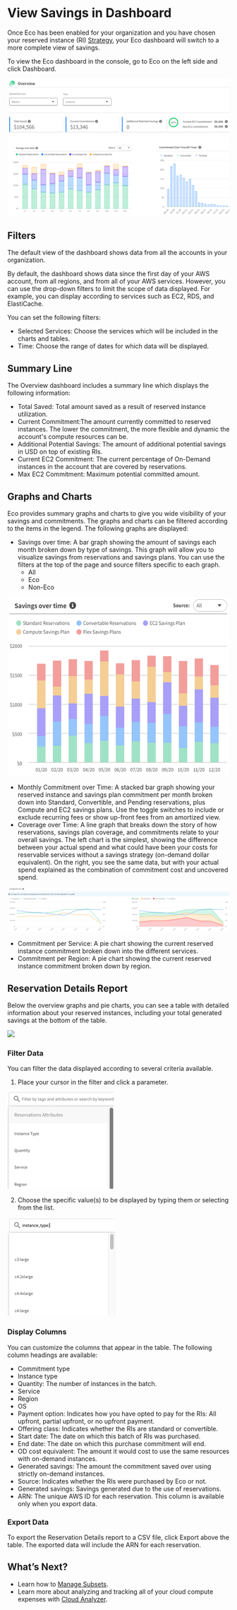 # View Savings in Dashboard

Once Eco has been enabled for your organization and you have chosen your reserved instance (RI) [Strategy](eco/tutorials/choose-a-strategy), your Eco dashboard will switch to a more complete view of savings.

To view the Eco dashboard in the console, go to Eco on the left side and click Dashboard.

<img src="/eco/_media/tutorials-view-savings-01b.png" />

## Filters

The default view of the dashboard shows data from all the accounts in your organization.

By default, the dashboard shows data since the first day of your AWS account, from all regions, and from all of your AWS services. However, you can use the drop-down filters to limit the scope of data displayed. For example, you can display according to services such as EC2, RDS, and ElastiCache.

You can set the following filters:

- Selected Services: Choose the services which will be included in the charts and tables.
- Time: Choose the range of dates for which data will be displayed.

## Summary Line

The Overview dashboard includes a summary line which displays the following information:

- Total Saved: Total amount saved as a result of reserved instance utilization.
- Current Commitment:The amount currently committed to reserved instances. The lower the commitment, the more flexible and dynamic the account's compute resources can be.
- Additional Potential Savings: The amount of additional potential savings in USD on top of existing RIs.
- Current EC2 Commitment: The current percentage of On-Demand instances in the account that are covered by reservations.
- Max EC2 Commitment: Maximum potential committed amount.

## Graphs and Charts

Eco provides summary graphs and charts to give you wide visibility of your savings and commitments. The graphs and charts can be filtered according to the items in the legend. The following graphs are displayed:

- Savings over time: A bar graph showing the amount of savings each month broken down by type of savings. This graph will allow you to visualize savings from reservations and savings plans. You can use the filters at the top of the page and source filters specific to each graph.
  - All
  - Eco
  - Non-Eco

<img src="/eco/_media/tutorials-view-savings-01c2.png" width="531" height="405" />

- Monthly Commitment over Time: A stacked bar graph showing your reserved instance and savings plan commitment per month broken down into Standard, Convertible, and Pending reservations, plus Compute and EC2 savings plans. Use the toggle switches to include or exclude recurring fees or show up-front fees from an amortized view.
- Coverage over Time: A line graph that breaks down the story of how reservations, savings plan coverage, and commitments relate to your overall savings. The left chart is the simplest, showing the difference between your actual spend and what could have been your costs for reservable services without a savings strategy (on-demand dollar equivalent). On the right, you see the same data, but with your actual spend explained as the combination of commitment cost and uncovered spend.

<img src="/eco/_media/tutorials-view-savings-01d.png" />

- Commitment per Service: A pie chart showing the current reserved instance commitment broken down into the different services.
- Commitment per Region: A pie chart showing the current reserved instance commitment broken down by region.

## Reservation Details Report

Below the overview graphs and pie charts, you can see a table with detailed information about your reserved instances, including your total generated savings at the bottom of the table.

<img src="/eco/_media/tutorials-view-savings-02.png" />

### Filter Data

You can filter the data displayed according to several criteria available.

1. Place your cursor in the filter and click a parameter.

<img src="/eco/_media/tutorials-view-savings-03.png" width="242" height="219" />

2. Choose the specific value(s) to be displayed by typing them or selecting from the list.

<img src="/eco/_media/tutorials-view-savings-04.png" width="244" height="223" />

### Display Columns

You can customize the columns that appear in the table. The following column headings are available:

- Commitment type
- Instance type
- Quantity: The number of instances in the batch.
- Service
- Region
- OS
- Payment option: Indicates how you have opted to pay for the RIs: All upfront, partial upfront, or no upfront payment.
- Offering class: Indicates whether the RIs are standard or convertible.
- Start date: The date on which this batch of RIs was purchased.
- End date: The date on which this purchase commitment will end.
- OD cost equivalent: The amount it would cost to use the same resources with on-demand instances.
- Generated savings: The amount the commitment saved over using strictly on-demand instances.
- Source: Indicates whether the RIs were purchased by Eco or not.
- Generated savings: Savings generated due to the use of reservations.
- ARN: The unique AWS ID for each reservation. This column is available only when you export data.

### Export Data

To export the Reservation Details report to a CSV file, click Export above the table. The exported data will include the ARN for each reservation.

## What’s Next?

- Learn how to [Manage Subsets](cloud-analyzer/tutorials/manage-subsets).
- Learn more about analyzing and tracking all of your cloud compute expenses with [Cloud Analyzer](cloud-analyzer/).
